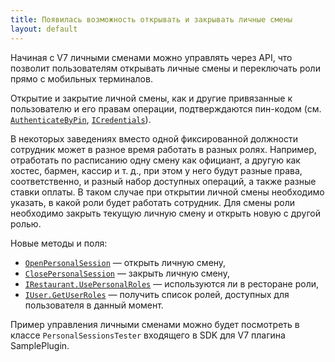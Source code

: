 ```yaml
---
title: Появилась возможность открывать и закрывать личные смены 
layout: default
---
```


Начиная с V7 личными сменами можно управлять через API, что позволит пользователям открывать личные смены и переключать роли прямо с мобильных терминалов.

Открытие и закрытие личной смены, как и другие привязанные к пользователю и его правам операции, подтверждаются пин-кодом (см. [`AuthenticateByPin`](https://iiko.github.io/front.api.sdk/v7/html/M_Resto_Front_Api_IOperationService_AuthenticateByPin.htm), [`ICredentials`](https://iiko.github.io/front.api.sdk/v7/html/T_Resto_Front_Api_Data_Security_ICredentials.htm)).

В некоторых заведениях вместо одной фиксированной должности сотрудник может в разное время работать в разных ролях. Например, отработать по расписанию одну смену как официант, а другую как хостес, бармен, кассир и т. д., при этом у него будут разные права, соответственно, и разный набор доступных операций, а также разные ставки оплаты. В таком случае при открытии личной смены необходимо указать, в какой роли будет работать сотрудник. Для смены роли необходимо закрыть текущую личную смену и открыть новую с другой ролью.

Новые методы и поля:

* [`OpenPersonalSession`](https://iiko.github.io/front.api.sdk/v7/html/M_Resto_Front_Api_IOperationService_OpenPersonalSession.htm) — открыть личную смену,
* [`ClosePersonalSession`](https://iiko.github.io/front.api.sdk/v7/html/M_Resto_Front_Api_IOperationService_ClosePersonalSession.htm) — закрыть личную смену,
* [`IRestaurant.UsePersonalRoles`](https://iiko.github.io/front.api.sdk/v7/html/P_Resto_Front_Api_Data_Organization_IRestaurant_UsePersonalRoles.htm) — используются ли в ресторане роли,
* [`IUser.GetUserRoles`](https://iiko.github.io/front.api.sdk/v7/html/M_Resto_Front_Api_OperationArgumentExtensions_GetUserRoles.htm) — получить список ролей, доступных для пользователя в данный момент.

Пример управления личными сменами можно будет посмотреть в классе `PersonalSessionsTester` входящего в SDK для V7 плагина SamplePlugin. 